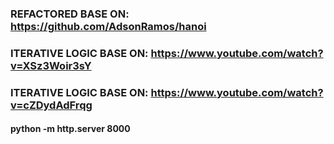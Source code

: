 ### REFACTORED BASE ON: https://github.com/AdsonRamos/hanoi
### ITERATIVE LOGIC BASE ON: https://www.youtube.com/watch?v=XSz3Woir3sY
### ITERATIVE LOGIC BASE ON: https://www.youtube.com/watch?v=cZDydAdFrqg
#### python -m http.server 8000
